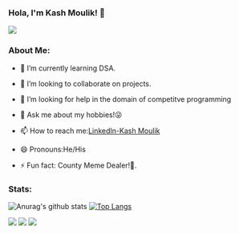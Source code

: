 ### Hola, I'm  Kash Moulik! 👋
![](https://komarev.com/ghpvc/?username=BkazeAxel99&color=blue)



### About Me:


- 🌱 I’m currently learning DSA.
- 👯 I’m looking to collaborate on projects.
- 🤔 I’m looking for help in the domain of competitve programming
- 💬 Ask me about my hobbies!😜

- 📫 How to reach me:[LinkedIn-Kash Moulik](https://www.linkedin.com/in/kash-moulik-0348881a0/)
- 😄 Pronouns:He/His
- ⚡ Fun fact: County Meme Dealer!🤣.



### Stats:

![Anurag's github stats](https://github-readme-stats.vercel.app/api?username=BlazeAxel99&theme=chartreuse-dark&show_icons=true)
[![Top Langs](https://github-readme-stats.vercel.app/api/top-langs/?username=BlazeAxel99)](https://github.com/BlazeAxel99/github-readme-stats)

[<img src="https://img.shields.io/badge/twitter-%231DA1F2.svg?&style=for-the-badge&logo=twitter&logoColor=white" />](https://twitter.com/KashMoulik)   [<img src="https://img.shields.io/badge/linkedin-%230077B5.svg?&style=for-the-badge&logo=linkedin&logoColor=white" />](https://www.linkedin.com/in/kash-moulik-0348881a0/)  [<img src = "https://img.shields.io/badge/facebook-%231877F2.svg?&style=for-the-badge&logo=facebook&logoColor=white">](https://www.facebook.com/kash.moulik)
